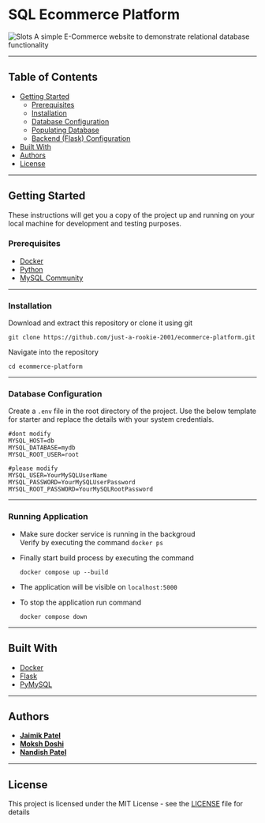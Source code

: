 # SQL Ecommerce Platform
![Slots](screenshots/home.png)
A simple E-Commerce website to demonstrate relational database functionality

---
## Table of Contents
- [Getting Started](#getting-started)
  - [Prerequisites](#prerequisites)
  - [Installation](#installation)
  - [Database Configuration](#database-configuration)
  - [Populating Database](#Populating-Database)
  - [Backend (Flask) Configuration](#Backend-Configuration)
- [Built With](#built-with)
- [Authors](#authors)
- [License](#license)
---
## Getting Started
These instructions will get you a copy of the project up and running on your local machine for development and testing purposes.

### Prerequisites
- [Docker](https://www.docker.com/)
- [Python](https://www.python.org/downloads/)
- [MySQL Community](https://dev.mysql.com/downloads/)
---
### Installation
Download and extract this repository or clone it using git
```
git clone https://github.com/just-a-rookie-2001/ecommerce-platform.git
```
Navigate into the repository
```
cd ecommerce-platform
```
---
### Database Configuration
Create a `.env` file in the root directory of the project. Use the below template for starter and replace the details with your system credentials.
```
#dont modify 
MYSQL_HOST=db
MYSQL_DATABASE=mydb
MYSQL_ROOT_USER=root

#please modify
MYSQL_USER=YourMySQLUserName
MYSQL_PASSWORD=YourMySQLUserPassword
MYSQL_ROOT_PASSWORD=YourMySQLRootPassword
```
---
### Running Application
- Make sure docker service is running in the backgroud <br>
  Verify by executing the command ```docker ps```
- Finally start build process by executing the command

      docker compose up --build
- The application will be visible on `localhost:5000`
- To stop the application run command

      docker compose down

---
## Built With
- [Docker](https://www.docker.com/)
- [Flask](https://flask.palletsprojects.com/en/1.1.x/)
- [PyMySQL](https://pymysql.readthedocs.io/en/latest/)
---
## Authors
- [**Jaimik Patel**](https://github.com/just-a-rookie-2001)
- [**Moksh Doshi**](https://github.com/mokshdoshi007)
- [**Nandish Patel**](https://github.com/NandishDPatel)
---
## License
This project is licensed under the MIT License - see the [LICENSE](LICENSE) file for details
